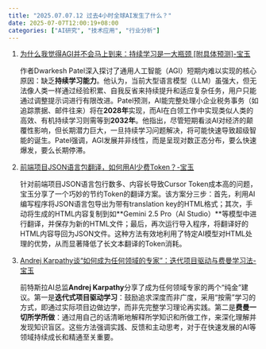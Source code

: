 ```yaml
---
title: "2025.07.07.12 过去4小时全球AI发生了什么？"
date: 2025-07-07T12:00:19+08:00
categories: ["AI研究", "技术应用", "行业分析"]
---
```


1.  [为什么我觉得AGI并不会马上到来：持续学习是一大瓶颈 [附具体预测]-宝玉](https://x.com/dotey/status/1942023649248038915)

    作者Dwarkesh Patel深入探讨了通用人工智能（AGI）短期内难以实现的核心原因：缺乏**持续学习能力**。他认为，当前大型语言模型（LLM）虽强大，但无法像人类一样通过经验积累、自我反省来持续提升和适应复杂任务，用户只能通过调整提示词进行有限改进。Patel预测，AI能完整处理小企业税务事务（如追踪票据、邮件往来）将在**2028年**实现，而AI在白领工作中实现类似人类的高效、有机持续学习则需等到**2032年**。他指出，尽管短期看淡AI对经济的颠覆性影响，但长期潜力巨大，一旦持续学习问题解决，将可能快速导致超级智能的诞生。Patel强调，AGI发展并非线性，而是呈现对数正态分布，要么快速爆发，要么长期停滞。

2.  [前端项目JSON语言包翻译，如何用AI少费Token？-宝玉](https://x.com/dotey/status/1942035820539765114)

    针对前端项目JSON语言包行数多、内容长导致Cursor Token成本高的问题，宝玉分享了一个巧妙的节约Token的翻译方案。该方案分三步：首先，利用AI编写程序将JSON语言包导出为带有translation key的HTML格式；其次，手动将生成的HTML内容复制到如**Gemini 2.5 Pro（AI Studio）**等模型中进行翻译，并保存为新的HTML文件；最后，再次运行导入程序，将翻译好的HTML内容导回为JSON文件。这种方法有效地利用了特定AI模型对HTML处理的优势，从而显著降低了长文本翻译的Token消耗。

3.  [Andrej Karpathy谈“如何成为任何领域的专家”：迭代项目驱动与费曼学习法-宝玉](https://x.com/dotey/status/1942026508538724370)

    前特斯拉AI总监**Andrej Karpathy**分享了成为任何领域专家的两个“纯金”建议。第一是**迭代式项目驱动学习**：鼓励追求深度而非广度，采用“按需”学习的方式，即通过实际项目边做边学，而非先完整学习理论再实践。第二是**费曼一切所学所做**：通过用自己的话清晰地解释所学知识和所做工作，来深化理解并发现知识盲区。这些方法强调实践、反馈和主动思考，对于在快速发展的AI等领域持续成长和精通至关重要。